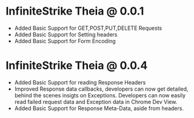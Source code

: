 # InfiniteStrike Theia @ 0.0.1
+ Added Basic Support for GET,POST,PUT,DELETE Requests
+ Added Basic Support for Setting headers
+ Added Basic Support for Form Encoding

# InfiniteStrike Theia @ 0.0.4
+ Added Basic Support for reading Response Headers
+ Improved Response data callbacks, developers can now get detailed, behind the scenes insigts 
on Exceptions. Developers can now easily read failed request data and Exception data in Chrome Dev View.
+ Added Basic Support for Response Meta-Data, aside from headers.